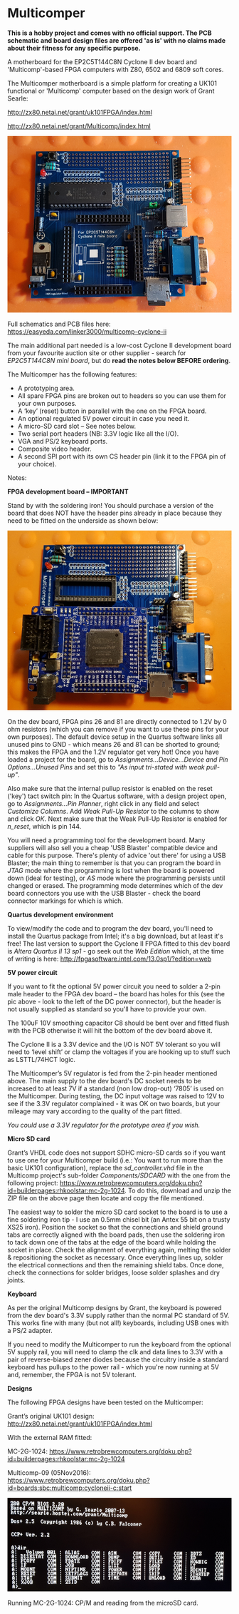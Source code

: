 # Multicomper

**This is a hobby project and comes with no official support. The PCB schematic and board design files are offered 'as is' with no claims made about their fitness for any specific purpose.**  

A motherboard for the EP2C5T144C8N Cyclone II dev board and 'Multicomp'-based FPGA computers with Z80, 6502 and 6809 soft cores.

The Multicomper motherboard is a simple platform for creating a UK101 functional or 'Multicomp' computer based on the design work of Grant Searle: 

http://zx80.netai.net/grant/uk101FPGA/index.html

http://zx80.netai.net/grant/Multicomp/index.html

![Image](zp-mcomper0.png)

Full schematics and PCB files here: https://easyeda.com/linker3000/multicomp-cyclone-ii

The main additional part needed is a low-cost Cyclone II development board from your favourite auction site or other supplier - search for *EP2C5T144C8N mini board*, but do **read the notes below BEFORE ordering**.

The Multicomper has the following features:

* A prototyping area.
* All spare FPGA pins are broken out to headers so you can use them for your own purposes.
* A ‘key’ (reset) button in parallel with the one on the FPGA board.
* An optional regulated 5V power circuit in case you need it.
* A micro-SD card slot – See notes below.
* Two serial port headers (NB: 3.3V logic like all the I/O).
* VGA and PS/2 keyboard ports.
* Composite video header.
* A second SPI port with its own CS header pin (link it to the FPGA pin of your choice).

Notes:

**FPGA development board – IMPORTANT**

Stand by with the soldering iron! You should purchase a version of the board that does NOT have the header pins already in place because they need to be fitted on the underside as shown below:

![Image](zp-mcomper1.png)

On the dev board, FPGA pins 26 and 81 are directly connected to 1.2V by 0 ohm resistors (which you can remove if you want to use these pins for your own purposes). The default device setup in the Quartus software links all unused pins to GND - which means 26 and 81 can be shorted to ground; this makes the FPGA and the 1.2V regulator get very hot! Once you have loaded a project for the board, go to *Assignments...Device...Device and Pin Options...Unused Pins* and set this to *"As input tri-stated with weak pull-up"*.

Also make sure that the internal pullup resistor is enabled on the reset ('key') tact switch pin: In the Quartus software, with a design project open, go to *Assignments...Pin Planner*, right click in any field and select *Customize Columns*. Add *Weak Pull-Up Resistor* to the columns to show and click *OK*. Next make sure that the Weak Pull-Up Resistor is enabled for *n_reset*, which is pin 144.

You will need a programming tool for the development board. Many suppliers will also sell you a cheap 'USB Blaster' compatible device and cable for this purpose. There's plenty of advice 'out there' for using a USB Blaster; the main thing to remember is that you can program the board in *JTAG* mode where the programming is lost when the board is powered down (ideal for testing), or *AS* mode where the programming persists until changed or erased. The programming mode determines which of the dev board connectors you use with the USB Blaster - check the board connector markings for which is which. 

**Quartus development environment**

To view/modify the code and to program the dev board, you'll need to install the Quartus package from Intel; it's a big download, but at least it's free! The last version to support the Cyclone II FPGA fitted to this dev board is *Altera Quartus II 13 sp1* - go seek out the *Web Edition* which, at the time of writing is here: http://fpgasoftware.intel.com/13.0sp1/?edition=web

**5V power circuit**

If you want to fit the optional 5V power circuit you need to solder a 2-pin male header to the FPGA dev board – the board has holes for this (see the pic above - look to the left of the DC power connector), but the header is not usually supplied as standard so you'll have to provide your own.

The 100uF 10V smoothing capacitor C8 should be bent over and fitted flush with the PCB otherwise it will hit the bottom of the dev board above it.

The Cyclone II is a 3.3V device and the I/O is NOT 5V tolerant so you will need to ‘level shift’ or clamp the voltages if you are hooking up to stuff such as LSTTL/74HCT logic.

The Multicomper’s 5V regulator is fed from the 2-pin header mentioned above. The main supply to the dev board's DC socket needs to be increased to at least 7V if a standard (non low drop-out) ‘7805’ is used on the Multicomper. During testing, the DC input voltage was raised to 12V to see if the 3.3V regulator complained - it was OK on two boards,  but your mileage may vary according to the quality of the part fitted.

 *You could use a 3.3V regulator for the prototype area if you wish.*

**Micro SD card**

Grant’s VHDL code does not support SDHC micro-SD cards so if you want to use one for your Multicomper build (i.e.: You want to run more than the basic UK101 configuration), replace the *sd_controller.vhd* file in the Multicomp project's sub-folder *Components/SDCARD* with the one from the following project: https://www.retrobrewcomputers.org/doku.php?id=builderpages:rhkoolstar:mc-2g-1024. To do this, download and unzip the ZIP file on the above page then locate and copy the file mentioned.

The easiest way to solder the micro SD card socket to the board is to use a fine soldering iron tip - I use an 0.5mm chisel bit (an Antex 55 bit on a trusty XS25 iron). Position the socket so that the connections and shield ground tabs are correctly aligned with the board pads, then use the soldering iron to tack down one of the tabs at the edge of the board while holding the socket in place. Check the alignment of everything again, melting the solder & repositioning the socket as necessary. Once everything lines up, solder the electrical connections and then the remaining shield tabs. Once done, check the connections for solder bridges, loose solder splashes and dry joints.

**Keyboard**

As per the original Multicomp designs by Grant, the keyboard is powered from the dev board's 3.3V supply rather than the normal PC standard of 5V. This works fine with many (but not all!) keyboards, including USB ones with a PS/2 adapter.

If you need to modify the Multicomper to run the keyboard from the optional 5V supply rail, you will need to clamp the clk and data lines to 3.3V with a pair of reverse-biased zener diodes because the circuitry inside a standard keyboard has pullups to the power rail - which you're now running at 5V and, remember, the FPGA is not 5V tolerant.

**Designs**

The following FPGA designs have been tested on the Multicomper:

Grant’s original UK101 design: http://zx80.netai.net/grant/uk101FPGA/index.html

With the external RAM fitted:

MC-2G-1024: https://www.retrobrewcomputers.org/doku.php?id=builderpages:rhkoolstar:mc-2g-1024

Multicomp-09 (05Nov2016): https://www.retrobrewcomputers.org/doku.php?id=boards:sbc:multicomp:cycloneii-c:start

![Image](zp-mcomper2.png)

Running MC-2G-1024: CP/M and reading from the microSD card.

